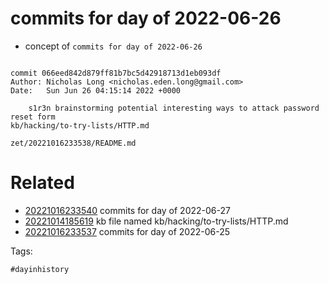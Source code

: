 # commits for day of 2022-06-26

- concept of `commits for day of 2022-06-26`

```

commit 066eed842d879ff81b7bc5d42918713d1eb093df
Author: Nicholas Long <nicholas.eden.long@gmail.com>
Date:   Sun Jun 26 04:15:14 2022 +0000

    s1r3n brainstorming potential interesting ways to attack password reset form
kb/hacking/to-try-lists/HTTP.md
```

` zet/20221016233538/README.md `

# Related

- [20221016233540](/zet/20221016233540/README.md) commits for day of 2022-06-27
- [20221014185619](/zet/20221014185619/README.md) kb file named kb/hacking/to-try-lists/HTTP.md
- [20221016233537](/zet/20221016233537/README.md) commits for day of 2022-06-25

Tags:

    #dayinhistory
